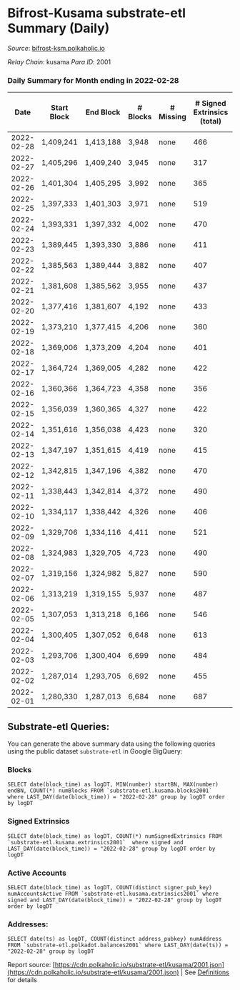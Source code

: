 # Bifrost-Kusama substrate-etl Summary (Daily)

_Source_: [bifrost-ksm.polkaholic.io](https://bifrost-ksm.polkaholic.io)

*Relay Chain*: kusama
*Para ID*: 2001



### Daily Summary for Month ending in 2022-02-28


| Date | Start Block | End Block | # Blocks | # Missing | # Signed Extrinsics (total) | # Active Accounts | # Addresses with Balances | # Events | # Transfers | # XCM Transfers In | # XCM Transfers Out |
| ---- | ----------- | --------- | -------- | --------- | --------------------------- | ----------------- | ------------------------- | -------- | ----------- | ------------------ | ------------------- |
| 2022-02-28 | 1,409,241 | 1,413,188 | 3,948 | none  | 466 | 148 | 95,289 | 11,553 | 750 ($85,835.94) | 27 ($11,588.95) | 23 ($19,530.54) |
| 2022-02-27 | 1,405,296 | 1,409,240 | 3,945 | none  | 317 | 75 | 95,281 | 10,409 | 474 ($110,515.99) | 32 ($128,947.73) | 29 ($23,890.81) |
| 2022-02-26 | 1,401,304 | 1,405,295 | 3,992 | none  | 365 | 88 | 95,267 | 10,912 | 555 ($170,716.46) | 31 ($32,909.66) | 42 ($53,809.08) |
| 2022-02-25 | 1,397,333 | 1,401,303 | 3,971 | none  | 519 | 95 | 95,264 | 12,084 | 726 ($374,953.52) | 59 ($52,486.20) | 84 ($210,508.34) |
| 2022-02-24 | 1,393,331 | 1,397,332 | 4,002 | none  | 470 | 89 | 95,260 | 11,877 | 523 ($173,275.56) | 65 ($63,682.05) | 80 ($101,272.01) |
| 2022-02-23 | 1,389,445 | 1,393,330 | 3,886 | none  | 411 | 88 | 95,246 | 11,326 | 548 ($118,704.27) | 63 ($48,316.30) | 51 ($56,680.89) |
| 2022-02-22 | 1,385,563 | 1,389,444 | 3,882 | none  | 407 | 90 | 95,241 | 11,017 | 586 ($164,695.98) | 39 ($34,891.78) | 60 ($64,082.89) |
| 2022-02-21 | 1,381,608 | 1,385,562 | 3,955 | none  | 437 | 114 | 95,238 | 11,598 | 679 ($262,259.93) | 60 ($56,392.66) | 45 ($147,024.04) |
| 2022-02-20 | 1,377,416 | 1,381,607 | 4,192 | none  | 433 | 101 | 95,236 | 11,871 | 689 ($262,747.09) | 36 ($37,657.13) | 57 ($92,792.88) |
| 2022-02-19 | 1,373,210 | 1,377,415 | 4,206 | none  | 360 | 104 | 95,228 | 11,312 | 512 ($85,275.29) | 34 ($29,800.16) | 30 ($55,791.86) |
| 2022-02-18 | 1,369,006 | 1,373,209 | 4,204 | none  | 401 | 117 | 95,221 | 11,691 | 621 ($443,947.83) | 41 ($34,599.91) | 44 ($388,288.86) |
| 2022-02-17 | 1,364,724 | 1,369,005 | 4,282 | none  | 422 | 110 | 95,211 | 11,855 | 610 ($121,585.43) | 29 ($28,659.21) | 40 ($22,321.88) |
| 2022-02-16 | 1,360,366 | 1,364,723 | 4,358 | none  | 356 | 105 | 95,202 | 11,749 | 546 ($133,508.08) | 31 ($39,482.98) | 22 ($14,553.99) |
| 2022-02-15 | 1,356,039 | 1,360,365 | 4,327 | none  | 422 | 121 | 95,196 | 12,041 | 570 ($105,360.05) | 34 ($13,432.21) | 29 ($23,931.81) |
| 2022-02-14 | 1,351,616 | 1,356,038 | 4,423 | none  | 320 | 83 |  | 11,458 | 524 ($210,964.37) | 26 ($26,688.66) | 35 ($14,826.09) |
| 2022-02-13 | 1,347,197 | 1,351,615 | 4,419 | none  | 415 | 107 | 95,186 | 12,145 | 644 ($276,581.05) | 34 ($36,038.68) | 40 ($39,623.90) |
| 2022-02-12 | 1,342,815 | 1,347,196 | 4,382 | none  | 470 | 135 |  | 12,701 | 773 ($141,736.99) | 47 ($52,433.17) | 43 ($29,404.92) |
| 2022-02-11 | 1,338,443 | 1,342,814 | 4,372 | none  | 490 | 120 | 95,184 | 12,715 | 775 ($249,873.46) | 40 ($45,639.31) | 58 ($52,809.57) |
| 2022-02-10 | 1,334,117 | 1,338,442 | 4,326 | none  | 406 | 106 | 95,182 | 11,874 | 628 ($187,317.66) | 29 ($31,706.67) | 30 ($28,620.00) |
| 2022-02-09 | 1,329,706 | 1,334,116 | 4,411 | none  | 521 | 162 | 95,175 | 12,721 | 709 ($166,928.18) | 26 ($22,372.14) | 29 ($35,997.40) |
| 2022-02-08 | 1,324,983 | 1,329,705 | 4,723 | none  | 490 | 147 | 95,166 | 13,320 | 737 ($211,929.30) | 38 ($38,854.03) | 42 ($56,673.94) |
| 2022-02-07 | 1,319,156 | 1,324,982 | 5,827 | none  | 590 | 144 | 95,165 | 16,517 | 924 ($383,922.55) | 62 ($82,617.41) | 45 ($54,582.23) |
| 2022-02-06 | 1,313,219 | 1,319,155 | 5,937 | none  | 487 | 121 | 95,157 | 16,000 | 740 ($159,025.00) | 37 ($46,283.37) | 36 ($108,852.26) |
| 2022-02-05 | 1,307,053 | 1,313,218 | 6,166 | none  | 546 | 141 | 95,151 | 16,911 | 907 ($1,062,215.96) | 43 ($45,471.03) | 31 ($31,542.81) |
| 2022-02-04 | 1,300,405 | 1,307,052 | 6,648 | none  | 613 | 136 | 95,144 | 18,457 | 965 ($720,962.67) | 71 ($53,659.23) | 36 ($52,379.84) |
| 2022-02-03 | 1,293,706 | 1,300,404 | 6,699 | none  | 484 | 131 | 95,132 | 17,475 | 742 ($117,050.09) | 45 ($19,440.34) | 26 ($19,955.16) |
| 2022-02-02 | 1,287,014 | 1,293,705 | 6,692 | none  | 455 | 125 |  | 17,213 | 718 ($372,866.14) | 54 ($66,932.12) | 32 ($35,262.52) |
| 2022-02-01 | 1,280,330 | 1,287,013 | 6,684 | none  | 687 | 165 | 95,113 | 18,797 | 1,113 ($264,755.00) | 39 ($39,292.75) | 46 ($56,263.86) |

## Substrate-etl Queries:
You can generate the above summary data using the following queries using the public dataset `substrate-etl` in Google BigQuery:


### Blocks
```
SELECT date(block_time) as logDT, MIN(number) startBN, MAX(number) endBN, COUNT(*) numBlocks FROM `substrate-etl.kusama.blocks2001`  where LAST_DAY(date(block_time)) = "2022-02-28" group by logDT order by logDT
```


### Signed Extrinsics
```
SELECT date(block_time) as logDT, COUNT(*) numSignedExtrinsics FROM `substrate-etl.kusama.extrinsics2001`  where signed and LAST_DAY(date(block_time)) = "2022-02-28" group by logDT order by logDT
```


### Active Accounts
```
SELECT date(block_time) as logDT, COUNT(distinct signer_pub_key) numAccountsActive FROM `substrate-etl.kusama.extrinsics2001` where signed and LAST_DAY(date(block_time)) = "2022-02-28" group by logDT order by logDT
```


### Addresses:
```
SELECT date(ts) as logDT, COUNT(distinct address_pubkey) numAddress FROM `substrate-etl.polkadot.balances2001` where LAST_DAY(date(ts)) = "2022-02-28" group by logDT
```



Report source: [https://cdn.polkaholic.io/substrate-etl/kusama/2001.json](https://cdn.polkaholic.io/substrate-etl/kusama/2001.json) | See [Definitions](/DEFINITIONS.md) for details
